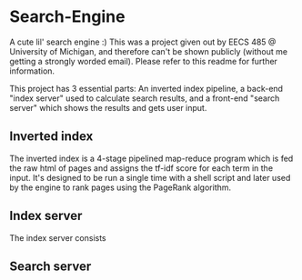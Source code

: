 # Search-Engine
A cute lil' search engine :)
This was a project given out by EECS 485 @ University of Michigan, and therefore can't be shown publicly (without me getting a strongly worded email). Please refer to this readme for further information.

This project has 3 essential parts: An inverted index pipeline, a back-end "index server" used to calculate search results, and a front-end "search server" which shows the results and gets user input.

## Inverted index
The inverted index is a 4-stage pipelined map-reduce program which is fed the raw html of pages and assigns the tf-idf score for each term in the input. It's designed to be run a single time with a shell script and later used by the engine to rank pages using the PageRank algorithm.

## Index server
The index server consists

## Search server
